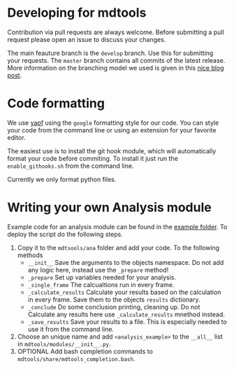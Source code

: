# Developing for mdtools

Contribution via pull requests are always welcome. 
Before submitting a pull request please open an issue to discuss your 
changes. 

The main feauture branch is 
the `develop` branch. Use this for submitting your requests. The `master` branch 
contains  all commits of the latest release. 
More information on the branching model we used is given in this 
[nice blog post](https://nvie.com/posts/a-successful-git-branching-model/).


# Code formatting

We use [yapf](https//github.com/google/yapf) using the
`google` formatting style for our code. You can style
your code from the command line or using an extension for your favorite editor.

The easiest use is to install the git hook module, which will automatically format your
code before commiting. To install it just run the `enable_githooks.sh` from
the command line.

Currently we only format python files.

# Writing your own Analysis module

Example code for an analysis module can be found in the [example folder](examples/). To deploy
the script do the following steps.

1.  Copy it to the `mdtsools/ana` folder and add your code. To the following methods
    -   `__init__` Save the arguments to the objects namespace. Do not add any logic here,
                    instead use the `_prepare` method!
    -   `_prepare` Set up variables needed for your analysis.
    -   `_single_frame` The calcualtions run in every frame.
    -   `_calculate_results` Calculate your results based on the calculation in every frame.
                              Save them to the objects `results` dictionary.
    -   `_conclude` Do some conclusion printing, cleaning up. Do not Calculate any results here use
                     `_calculate_results` mnethod instead.
    -   `_save_results` Save your results to a file. This is especially needed to use it from the command line.
2.  Choose an unique name and add `<analysis_example>` to the `__all__` list
    in `mdtools/modules/__init__.py`.
3.  OPTIONAL Add bash completion commands to `mdtools/share/mdtools_completion.bash`.
